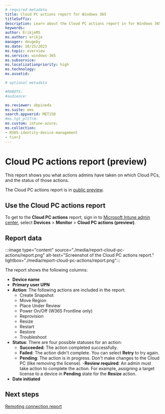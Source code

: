 ```yaml
---
# required metadata
title: Cloud PC actions report for Windows 365
titleSuffix:
description: Learn about the Cloud PC actions report in for Windows 365 Cloud PCs.
keywords:
author: ErikjeMS  
ms.author: erikje
manager: dougeby
ms.date: 10/25/2023
ms.topic: overview
ms.service: windows-365
ms.subservice:
ms.localizationpriority: high
ms.technology:
ms.assetid: 

# optional metadata

#ROBOTS:
#audience:

ms.reviewer: abpineda
ms.suite: ems
search.appverid: MET150
#ms.tgt_pltfrm:
ms.custom: intune-azure;
ms.collection:
- M365-identity-device-management
- tier2
---
```


# Cloud PC actions report (preview)

This report shows you what actions admins have taken on which Cloud PCs, and the status of those actions.

The Cloud PC actions report is in [public preview](..\public-preview.md).

## Use the Cloud PC actions report

To get to the **Cloud PC actions** report, sign in to [Microsoft Intune admin center](https://go.microsoft.com/fwlink/?linkid=2109431), select **Devices** > **Monitor** > **Cloud PC actions (preview)**.

## Report data

:::image type="content" source="./media/report-cloud-pc-actions/report.png" alt-text="Screenshot of the Cloud PC actions report." lightbox="./media/report-cloud-pc-actions/report.png":::

The report shows the following columns:

- **Device name**
- **Primary user UPN**
- **Action**: The following actions are included in the report:
  - Create Snapshot
  - Move Region
  - Place Under Review
  - Power On/Off (W365 Frontline only)
  - Reprovision
  - Resize
  - Restart
  - Restore
  - Troubleshoot
- **Status**: There are four possible statuses for an action:
  - **Succeeded**: The action completed successfully.
  - **Failed**: The action didn't complete. You can select **Retry** to try again.
  - **Pending**: The action is in progress. Don't make changes to the Cloud PC (like removing the license).
   -**Review required**: An admin must take action to complete the action. For example, assigning a target license to a device in **Pending** state for the **Resize** action.
- **Date initiated**

<!-- ########################## -->
## Next steps

[Remoting connection report](report-remoting-connection.md)
